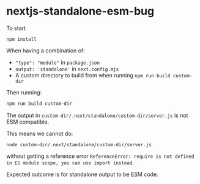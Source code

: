 # nextjs-standalone-esm-bug

To start

```
npm install
```

When having a combination of:

- `"type": "module"` in `package.json`
- `output: 'standalone'` in `next.config.mjs`
- A custom directory to build from when running `npm run build custom-dir`

Then running:

```bash
npm run build custom-dir
```

The output in `custom-dir/.next/standalone/custom-dir/server.js` is not ESM compatible.

This means we cannot do:

```
node custom-dir/.next/standalone/custom-dir/server.js
```

without getting a reference error `ReferenceError: require is not defined in ES module scope, you can use import instead`.

Expected outcome is for standalone output to be ESM code.
